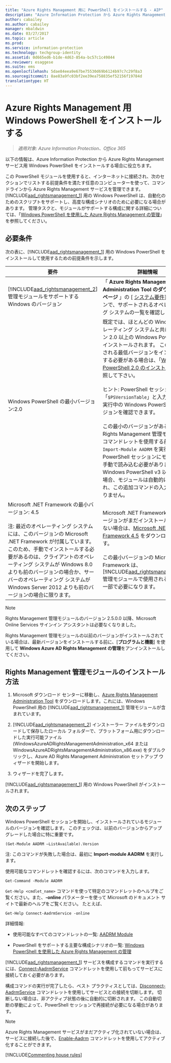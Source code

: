 ```yaml
---
title: "Azure Rights Management 用に PowerShell をインストールする - AIP"
description: "Azure Information Protection から Azure Rights Management サービス用 Windows PowerShell をインストールする手順です。 このモジュールの名前は AADRM です。"
author: cabailey
ms.author: cabailey
manager: mbaldwin
ms.date: 03/27/2017
ms.topic: article
ms.prod: 
ms.service: information-protection
ms.technology: techgroup-identity
ms.assetid: 0d665ed6-b1de-4d63-854a-bc57c1c49844
ms.reviewer: esaggese
ms.suite: ems
ms.openlocfilehash: 5dae84eea9e67be75530d69b6124b97c7c29f8a3
ms.sourcegitcommit: 8ae83a9fc03bf2ee39ea758835ef52156f19784d
translationtype: HT
---
```

# <a name="installing-windows-powershell-for-azure-rights-management"></a>Azure Rights Management 用 Windows PowerShell をインストールする

>*適用対象: Azure Information Protection、Office 365*

以下の情報は、Azure Information Protection から Azure Rights Management サービス用 Windows PowerShell をインストールする場合に役立ちます。

この PowerShell モジュールを使用すると、インターネットに接続され、次のセクションでリストする前提条件を満たす任意のコンピューターを使って、コマンドラインから Azure Rights Management サービスを管理できます。 [!INCLUDE[aad_rightsmanagement_1](../includes/aad_rightsmanagement_1_md.md)] 用の Windows PowerShell は、自動化のためのスクリプトをサポートし、高度な構成シナリオのために必要になる場合があります。 管理タスクと、モジュールがサポートする構成に関する詳細については、「[Windows PowerShell を使用した Azure Rights Management の管理](administer-powershell.md)」を参照してください。

## <a name="prerequisites"></a>必要条件
次の表に、[!INCLUDE[aad_rightsmanagement_1](../includes/aad_rightsmanagement_1_md.md)] 用の Windows PowerShell をインストールして使用するための前提条件を示します。

|要件|詳細情報|
|---------------|--------------------|
|[!INCLUDE[aad_rightsmanagement_2](../includes/aad_rightsmanagement_2_md.md)] 管理モジュールをサポートする Windows のバージョン|「 **Azure Rights Management Administration Tool のダウンロード ページ** 」の [ [システム要件](http://go.microsoft.com/fwlink/?LinkId=257721)] セクションで、サポートされるオペレーティング システムの一覧を確認します。|
|Windows PowerShell の最小バージョン:2.0<br /><br /> |既定では、ほとんどの Windows オペレーティング システムと共にバージョン 2.0 以上の Windows PowerShell がインストールされます。 このサポートされる最低バージョンをインストールする必要がある場合は、「[Windows PowerShell 2.0 のインストール](https://msdn.microsoft.com/library/ff637750.aspx)」を参照して下さい。<br /><br />ヒント: PowerShell セッションで「`$PSVersionTable`」と入力すると、実行中の Windows PowerShell のバージョンを確認できます。 <br /><br /> この最小のバージョンがある場合は、Rights Management 管理モジュールのコマンドレットを使用する前に `Import-Module AADRM` を実行して、PowerShell セッションにモジュールを手動で読み込む必要があります。 Windows PowerShell v3 以降がある場合、モジュールは自動的に読み込まれ、この追加コマンドの入力は必要ありません。|
|Microsoft .NET Framework の最小バージョン: 4.5<br /><br />注: 最近のオペレーティング システムには、このバージョンの Microsoft .NET Framework が付属しています。このため、手動でインストールする必要があるのは、クライアントのオペレーティング システムが Windows 8.0 よりも前のバージョンの場合か、サーバーのオペレーティング システムが Windows Server 2012 よりも前のバージョンの場合に限ります。|Microsoft .NET Framework の最小バージョンがまだインストールされていない場合は、[Microsoft .NET Framework 4.5](http://www.microsoft.com/download/details.aspx?id=30653) をダウンロードできます。<br /><br />この最小バージョンの Microsoft .NET Framework は、[!INCLUDE[aad_rightsmanagement_2](../includes/aad_rightsmanagement_2_md.md)] 管理モジュールで使用されるクラスの一部で必要になります。|

> [!NOTE]
> Rights Management 管理モジュールのバージョン 2.5.0.0 以降、Microsoft Online Services サインイン アシスタントは必要なくなりました。
> 
> Rights Management 管理モジュールの以前のバージョンがインストールされている場合は、最新バージョンをインストールする前に、[**プログラムと機能**] を使用して **Windows Azure AD Rights Management の管理**をアンインストールしてください。


## <a name="how-to-install-the-rights-management-administration-module"></a>Rights Management 管理モジュールのインストール方法

1.  Microsoft ダウンロード センターに移動し、[Azure Rights Management Administration Tool](https://go.microsoft.com/fwlink/?LinkId=257721) をダウンロードします。これには、Windows PowerShell 用の [!INCLUDE[aad_rightsmanagement_1](../includes/aad_rightsmanagement_1_md.md)] 管理モジュールが含まれています。

2.  [!INCLUDE[aad_rightsmanagement_2](../includes/aad_rightsmanagement_2_md.md)] インストーラー ファイルをダウンロードして保存したローカル フォルダーで、プラットフォーム用にダウンロードした実行可能ファイル (WindowsAzureADRightsManagementAdministration_x64 または WindowsAzureADRightsManagementAdministration_x86.exe) をダブルクリックし、Azure AD Rights Management Administration セットアップ ウィザードを開始します。

3.  ウィザードを完了します。

[!INCLUDE[aad_rightsmanagement_1](../includes/aad_rightsmanagement_1_md.md)] 用の Windows PowerShell がインストールされます。

## <a name="next-steps"></a>次のステップ
Windows PowerShell セッションを開始し、インストールされているモジュールのバージョンを確認します。 このチェックは、以前のバージョンからアップグレードした場合に特に重要です。

```
(Get-Module AADRM –ListAvailable).Version
```

注: このコマンドが失敗した場合は、最初に **Import-module AADRM** を実行します。

使用可能なコマンドレットを確認するには、次のコマンドを入力します。

```
Get-Command -Module AADRM
```

`Get-Help <cmdlet_name>` コマンドを使って特定のコマンドレットのヘルプをご覧ください。また、**-online** パラメーターを使って Microsoft のドキュメント サイトで最新のヘルプをご覧ください。 たとえば、

```
Get-Help Connect-AadrmService -online
```


詳細情報:

-   使用可能なすべてのコマンドレットの一覧: [AADRM Module](/powershell/aadrm/vlatest/rightsmanagement)

-   PowerShell をサポートする主要な構成シナリオの一覧: [Windows PowerShell を使用した Azure Rights Management の管理](administer-powershell.md)

[!INCLUDE[aad_rightsmanagement_1](../includes/aad_rightsmanagement_1_md.md)] サービスを構成するコマンドを実行するには、[Connect-AadrmService](/powershell/aadrm/vlatest/connect-aadrmservice) コマンドレットを使用して前もってサービスに接続しておく必要があります。 

構成コマンドの実行が完了したら、ベスト プラクティスとしては、[Disconnect-AadrmService](/powershell/aadrm/vlatest/disconnect-aadrmservice) コマンドレットを使用してサービスとの接続を切断します。 切断しない場合は、非アクティブ状態の後に自動的に切断されます。 この自動切断の挙動によって、PowerShell セッションで再接続が必要になる場合があります。 

> [!NOTE]
> Azure Rights Management サービスがまだアクティブ化されていない場合は、サービスに接続した後で、[Enable-Aadrm](/powershell/aadrm/vlatest/enable-aadrm) コマンドレットを使用してアクティブ化することができます。


[!INCLUDE[Commenting house rules](../includes/houserules.md)]